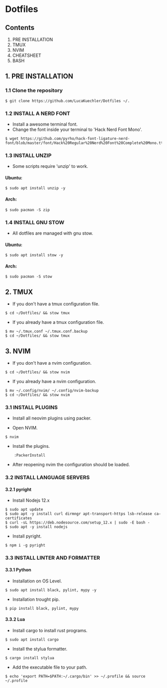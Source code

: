 # Dotfiles

## Contents
1. PRE INSTALLATION 
2. TMUX
3. NVIM 
4. CHEATSHEET
5. BASH


## 1. PRE INSTALLATION

### 1.1 Clone the repository
```
$ git clone https://github.com/LucaKuechler/Dotfiles ~/.
```

### 1.2 INSTALL A NERD FONT
* Install a awesome terminal font.
* Change the font inside your terminal to 'Hack Nerd Font Mono'.
```
$ wget https://github.com/pyrho/hack-font-ligature-nerd-font/blob/master/font/Hack%20Regular%20Nerd%20Font%20Complete%20Mono.ttf
```

### 1.3 INSTALL UNZIP
* Some scripts require 'unzip' to work.

#### Ubuntu: 
```
$ sudo apt install unzip -y
```

#### Arch:
```
$ sudo pacman -S zip
```

### 1.4 INSTALL GNU STOW
* All dotfiles are managed with gnu stow.

#### Ubuntu: 
```
$ sudo apt install stow -y
```

#### Arch:
```
$ sudo pacman -S stow
```


## 2. TMUX
* If you don't have a tmux configuration file.
```
$ cd ~/Dotfiles/ && stow tmux
```

* If you already have a tmux configuration file.
```
$ mv ~/.tmux.conf ~/.tmux.conf.backup
$ cd ~/Dotfiles/ && stow tmux
```


## 3. NVIM
* If you don't have a nvim configuration.
```
$ cd ~/Dotfiles/ && stow nvim
```

* If you already have a nvim configuration.
```
$ mv ~/.config/nvim/ ~/.config/nvim-backup
$ cd ~/Dotfiles/ && stow nvim
```

### 3.1 INSTALL PLUGINS
* Install all neovim plugins using packer.

* Open NVIM.
```
$ nvim
```

* Install the plugins.
```
    :PackerInstall
```
* After reopening nvim the configuration should be loaded.

### 3.2 INSTALL LANGUAGE SERVERS

#### 3.2.1 pyright
* Install Nodejs 12.x
```
$ sudo apt update
$ sudo apt -y install curl dirmngr apt-transport-https lsb-release ca-certificates
$ curl -sL https://deb.nodesource.com/setup_12.x | sudo -E bash -
$ sudo apt -y install nodejs
```

* Install pyright.
```
$ npm i -g pyright    
```

### 3.3 INSTALL LINTER AND FORMATTER
#### 3.3.1 Python
* Installation on OS Level.
```
$ sudo apt install black, pylint, mypy -y 
```

* Installation trought pip.
```
$ pip install black, pylint, mypy
```

#### 3.3.2 Lua 
* Install cargo to install rust programs.
```
$ sudo apt install cargo
```

* Install the stylua formatter.
```
$ cargo install stylua
```

* Add the executable file to your path.
```
$ echo 'export PATH=$PATH:~/.cargo/bin' >> ~/.profile && source ~/.profile
```
